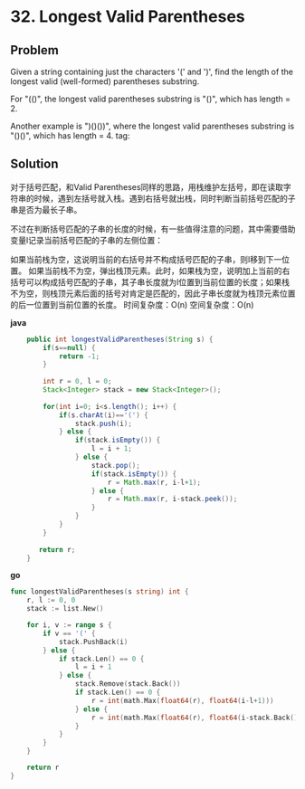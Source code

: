 # 32. Longest Valid Parentheses

## Problem
Given a string containing just the characters '(' and ')', find the length of the longest valid (well-formed) parentheses substring.

For "(()", the longest valid parentheses substring is "()", which has length = 2.

Another example is ")()())", where the longest valid parentheses substring is "()()", which has length = 4.
tag:

## Solution

对于括号匹配，和Valid Parentheses同样的思路，用栈维护左括号，即在读取字符串的时候，遇到左括号就入栈。遇到右括号就出栈，同时判断当前括号匹配的子串是否为最长子串。

不过在判断括号匹配的子串的长度的时候，有一些值得注意的问题，其中需要借助变量l记录当前括号匹配的子串的左侧位置：

如果当前栈为空，这说明当前的右括号并不构成括号匹配的子串，则l移到下一位置。
如果当前栈不为空，弹出栈顶元素。此时，如果栈为空，说明加上当前的右括号可以构成括号匹配的子串，其子串长度就为l位置到当前位置的长度；如果栈不为空，则栈顶元素后面的括号对肯定是匹配的，因此子串长度就为栈顶元素位置的后一位置到当前位置的长度。
时间复杂度：O(n)
空间复杂度：O(n)

**java**
```java
    public int longestValidParentheses(String s) {
        if(s==null) {
            return -1;
        }
        
        int r = 0, l = 0;
        Stack<Integer> stack = new Stack<Integer>();
        
        for(int i=0; i<s.length(); i++) {
            if(s.charAt(i)=='(') {
                stack.push(i);
            } else {
                if(stack.isEmpty()) {
                    l = i + 1;
                } else {
                    stack.pop();
                    if(stack.isEmpty()) {
                        r = Math.max(r, i-l+1);
                    } else {
                        r = Math.max(r, i-stack.peek());
                    }
                }
            }
        }
        
       return r; 
    }
```

**go**
```go
func longestValidParentheses(s string) int {
	r, l := 0, 0
	stack := list.New()

	for i, v := range s {
		if v == '(' {
			stack.PushBack(i)
		} else {
			if stack.Len() == 0 {
				l = i + 1
			} else {
				stack.Remove(stack.Back())
				if stack.Len() == 0 {
					r = int(math.Max(float64(r), float64(i-l+1)))
				} else {
					r = int(math.Max(float64(r), float64(i-stack.Back().Value.(int))))
				}
			}
		}
	}

	return r
}
```